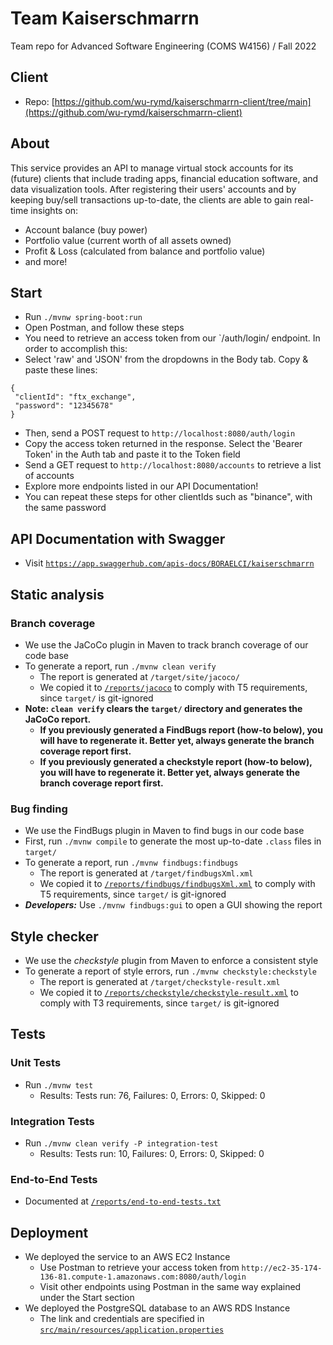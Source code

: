 # Team Kaiserschmarrn

Team repo for Advanced Software Engineering (COMS W4156) / Fall 2022

## Client

- Repo: [https://github.com/wu-rymd/kaiserschmarrn-client/tree/main](https://github.com/wu-rymd/kaiserschmarrn-client)

## About

This service provides an API to manage virtual stock accounts for its (future) clients that include trading apps, financial education software, and data visualization tools.
After registering their users' accounts and by keeping buy/sell transactions up-to-date, the clients are able to gain real-time insights on:

- Account balance (buy power)
- Portfolio value (current worth of all assets owned)
- Profit & Loss (calculated from balance and portfolio value)
- and more!

## Start

- Run `./mvnw spring-boot:run`
- Open Postman, and follow these steps
- You need to retrieve an access token from our `/auth/login/ endpoint. In order to accomplish this:
- Select 'raw' and 'JSON' from the dropdowns in the Body tab. Copy & paste these lines:
```
{
 "clientId": "ftx_exchange",
 "password": "12345678"
}
```
- Then, send a POST request to `http://localhost:8080/auth/login`
- Copy the access token returned in the response. Select the 'Bearer Token' in the Auth tab and paste it to the Token field
- Send a GET request to `http://localhost:8080/accounts` to retrieve a list of accounts
- Explore more endpoints listed in our API Documentation!
- You can repeat these steps for other clientIds such as "binance", with the same password

## API Documentation with Swagger

- Visit [`https://app.swaggerhub.com/apis-docs/BORAELCI/kaiserschmarrn`](https://app.swaggerhub.com/apis-docs/BORAELCI/kaiserschmarrn)

## Static analysis

### Branch coverage

- We use the JaCoCo plugin in Maven to track branch coverage of our code base
- To generate a report, run `./mvnw clean verify`
  - The report is generated at `/target/site/jacoco/`
  - We copied it to [`/reports/jacoco`](https://github.com/wu-rymd/kaiserschmarrn/blob/main/reports/jacoco) to comply with T5 requirements, since `target/` is git-ignored
- **Note: `clean verify` clears the `target/` directory and generates the JaCoCo report.**
  - **If you previously generated a FindBugs report (how-to below), you will have to regenerate it. Better yet, always generate the branch coverage report **first**.**
  - **If you previously generated a checkstyle report (how-to below), you will have to regenerate it. Better yet, always generate the branch coverage report **first**.**

### Bug finding

- We use the FindBugs plugin in Maven to find bugs in our code base
- First, run `./mvnw compile` to generate the most up-to-date `.class` files in `target/`
- To generate a report, run `./mvnw findbugs:findbugs`
  - The report is generated at `/target/findbugsXml.xml`
  - We copied it to [`/reports/findbugs/findbugsXml.xml`](https://github.com/wu-rymd/kaiserschmarrn/blob/main/reports/findbugs/findbugsXml.xml) to comply with T5 requirements, since `target/` is git-ignored
- **_Developers:_** Use `./mvnw findbugs:gui` to open a GUI showing the report

## Style checker

- We use the _checkstyle_ plugin from Maven to enforce a consistent style
- To generate a report of style errors, run `./mvnw checkstyle:checkstyle`
  - The report is generated at `/target/checkstyle-result.xml`
  - We copied it to [`/reports/checkstyle/checkstyle-result.xml`](https://github.com/wu-rymd/kaiserschmarrn/blob/main/reports/checkstyle/checkstyle-result.xml) to comply with T3 requirements, since `target/` is git-ignored

## Tests

### Unit Tests

- Run `./mvnw test`
  - Results: Tests run: 76, Failures: 0, Errors: 0, Skipped: 0

### Integration Tests

- Run `./mvnw clean verify -P integration-test`
  - Results: Tests run: 10, Failures: 0, Errors: 0, Skipped: 0
  
### End-to-End Tests
- Documented at [`/reports/end-to-end-tests.txt`](https://github.com/wu-rymd/kaiserschmarrn/blob/main/reports/end-to-end-tests.txt)

## Deployment

- We deployed the service to an AWS EC2 Instance
  - Use Postman to retrieve your access token from `http://ec2-35-174-136-81.compute-1.amazonaws.com:8080/auth/login`
  - Visit other endpoints using Postman in the same way explained under the Start section
- We deployed the PostgreSQL database to an AWS RDS Instance
  - The link and credentials are specified in [`src/main/resources/application.properties`](https://github.com/wu-rymd/kaiserschmarrn/blob/main/src/main/resources/application.properties)
